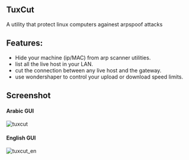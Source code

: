 ## TuxCut 
A utility that protect linux computers againest arpspoof attacks

## Features:
- Hide your machine (ip/MAC) from arp scanner utilities.
- list all the live host in your LAN.
- cut the connection between any live host and the gateway.
- use wondershaper to control your upload or download speed limits.

## Screenshot
#### Arabic GUI
![tuxcut](https://cloud.githubusercontent.com/assets/536140/21766964/0d9cc8a4-d67a-11e6-86b3-ef09775d9ab1.png)

#### English GUI
![tuxcut_en](https://cloud.githubusercontent.com/assets/536140/21767007/50f4d150-d67a-11e6-84e2-61ac4dc24f93.png)
